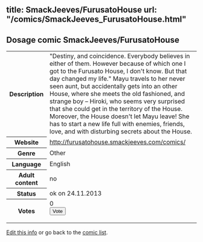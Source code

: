 title: SmackJeeves/FurusatoHouse
url: "/comics/SmackJeeves_FurusatoHouse.html"
---
Dosage comic SmackJeeves/FurusatoHouse
-----------------------------------------

<p id="msg"></p>
<script type="text/javascript">
if (window.location.search === '?edit_info_mail=sent_ok') {
  var elem = document.getElementById("msg");
  elem.innerHTML = 'Edited information sucessfully sent for review, which is usually done daily. Thanks!';
  elem.className = 'ok';
}
</script>
<table class="comicinfo">
<tr>
<th>Description</th><td>&quot;Destiny, and coincidence. Everybody believes in either of them. However because of which one I got to the Furusato House, I don't know. But that day changed my life.&quot; Mayu travels to her never seen aunt, but accidentally gets into an other House, where she meets the old fashioned, and strange boy – Hiroki, who seems very surprised that she could get in the territory of the House. Moreover, the House doesn't let Mayu leave! She has to start a new life full with enemies, friends, love, and with disturbing secrets about the House.</td>
</tr>
<tr>
<th>Website</th><td><a href="http://furusatohouse.smackjeeves.com/comics/">http://furusatohouse.smackjeeves.com/comics/</a></td>
</tr>
<tr>
<th>Genre</th><td>Other</td>
</tr>
<tr>
<th>Language</th><td>English</td>
</tr>
<tr>
<th>Adult content</th><td>no</td>
</tr>
<tr>
<th>Status</th><td>ok on 24.11.2013</td>
</tr>
<tr>
<th>Votes</th><td>0
<form action="http://gaecounter.appspot.com/count/" method="POST">
<input name="name" type="hidden" value="SmackJeeves_FurusatoHouse"/>
<input name="uid" type="hidden" id="voteuid" value=""/>
<input type="submit" value="Vote"/>
</form>
</td>
</tr>
</table>
<script type="text/javascript">
var ua = navigator.userAgent;
document.getElementById("voteuid").value = ua.replace(/[^a-zA-Z0-9\._:]/g , "_");;
</script>

[Edit this info](SmackJeeves_FurusatoHouse_edit.html) or go back to the [comic list](../comic-index.html).

